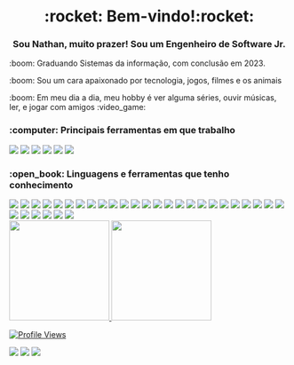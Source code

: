 <h1 align="center">:rocket: Bem-vindo!:rocket:</h1>
<h3 align="center">Sou Nathan, muito prazer! Sou um Engenheiro de Software Jr.</h3>
<p>:boom: Graduando Sistemas da informação, com conclusão em 2023. </p>
<p>:boom: Sou um cara apaixonado por tecnologia, jogos, filmes e os animais</p>
<p>:boom: Em meu dia a dia, meu hobby é ver alguma séries, ouvir músicas, ler, e jogar com amigos :video_game:	</p>



<h3 align="left">:computer:	Principais ferramentas em que trabalho</h3>
<div>
<img src='https://img.shields.io/badge/React-20232A?style=for-the-badge&logo=react&logoColor=61DAFB'>
<img src='https://img.shields.io/badge/React_Native-20232A?style=for-the-badge&logo=react&logoColor=61DAFB'>
<img src='https://img.shields.io/badge/Node.js-43853D?style=for-the-badge&logo=node.js&logoColor=white'>
<img src='https://img.shields.io/badge/C-00599C?style=for-the-badge&logo=c&logoColor=white'>
<img src='https://img.shields.io/badge/JavaScript-323330?style=for-the-badge&logo=javascript&logoColor=F7DF1E'>
<img src='https://img.shields.io/badge/Java-ED8B00?style=for-the-badge&logo=java&logoColor=white'>

</div>


<h3 align="left">:open_book:	Linguagens e ferramentas que tenho conhecimento</h3>
<div>
<img src='https://img.shields.io/badge/Node.js-43853D?style=for-the-badge&logo=node.js&logoColor=white'>
<img src='https://img.shields.io/badge/JavaScript-323330?style=for-the-badge&logo=javascript&logoColor=F7DF1E'>
<img src='https://img.shields.io/badge/TypeScript-007ACC?style=for-the-badge&logo=typescript&logoColor=white'>
<img src='https://img.shields.io/badge/HTML5-E34F26?style=for-the-badge&logo=html5&logoColor=white'>
<img src='https://img.shields.io/badge/CSS3-1572B6?style=for-the-badge&logo=css3&logoColor=white'>
<img src='https://img.shields.io/badge/Sass-CC6699?style=for-the-badge&logo=sass&logoColor=white'>
<img src='https://img.shields.io/badge/Python-14354C?style=for-the-badge&logo=python&logoColor=white'>
<img src='https://img.shields.io/badge/C-00599C?style=for-the-badge&logo=c&logoColor=white'>
<img src='https://img.shields.io/badge/C%23-239120?style=for-the-badge&logo=c-sharp&logoColor=white'>
<img src='https://img.shields.io/badge/Java-ED8B00?style=for-the-badge&logo=java&logoColor=white'>
<img src='https://img.shields.io/badge/Express.js-404D59?style=for-the-badge'>
<img src='https://img.shields.io/badge/React-20232A?style=for-the-badge&logo=react&logoColor=61DAFB'>
<img src='https://img.shields.io/badge/React_Native-20232A?style=for-the-badge&logo=react&logoColor=61DAFB'>
<img src='https://img.shields.io/badge/Vue.js-35495E?style=for-the-badge&logo=vue.js&logoColor=4FC08D'>
<img src='https://img.shields.io/badge/Angular-DD0031?style=for-the-badge&logo=angular&logoColor=white'>
<img src='https://img.shields.io/badge/Tailwind_CSS-38B2AC?style=for-the-badge&logo=tailwind-css&logoColor=white'>
<img src='https://img.shields.io/badge/Bootstrap-563D7C?style=for-the-badge&logo=bootstrap&logoColor=white'>
<img src='https://img.shields.io/badge/styled--components-DB7093?style=for-the-badge&logo=styled-components&logoColor=white'>
<img src='https://img.shields.io/badge/Material--UI-0081CB?style=for-the-badge&logo=material-ui&logoColor=white'>
<img src='https://img.shields.io/badge/Redux-593D88?style=for-the-badge&logo=redux&logoColor=white'>
<img src='https://img.shields.io/badge/Oracle-F80000?style=for-the-badge&logo=oracle&logoColor=black'>
<img src='https://img.shields.io/badge/MySQL-005C84?style=for-the-badge&logo=mysql&logoColor=white'>
<img src='https://img.shields.io/badge/Adobe%20XD-470137?style=for-the-badge&logo=Adobe%20XD&logoColor=#FF61F6'>
<img src='https://img.shields.io/badge/Adobe%20Photoshop-31A8FF?style=for-the-badge&logo=Adobe%20Photoshop&logoColor=black'>
<img src='https://img.shields.io/badge/Canva-%2300C4CC.svg?&style=for-the-badge&logo=Canva&logoColor=white'>
<img src='https://img.shields.io/badge/Figma-F24E1E?style=for-the-badge&logo=figma&logoColor=white'>
<img src='https://img.shields.io/badge/Ionic-3880FF?style=for-the-badge&logo=ionic&logoColor=white'>
<img src='https://img.shields.io/badge/Xamarin-3498DB?style=for-the-badge&logo=xamarin&logoColor=white'>
<img src='https://img.shields.io/badge/Jira-0052CC?style=for-the-badge&logo=Jira&logoColor=white'>
<img src='https://img.shields.io/badge/AngularJS-E23237?style=for-the-badge&logo=angularjs&logoColor=white'>
<img src='https://img.shields.io/badge/NextJS-E0000ff?style=for-the-badge&logo=Nextjs&logoColor=white'>


</div>



 <div>
  
  <a href="nathangoncalvesleon">
  <img height="180em" src="https://github-readme-stats.vercel.app/api?username=nathangoncalvesleon&show_icons=true&theme=github_dark&include_all_commits=true&count_private=true"/>
  <img height="180em" src="https://github-readme-stats.vercel.app/api/top-langs/?username=nathangoncalvesleon&layout=compact&langs_count=7&theme=github_dark"/>
   
![Profile Views](http://estruyf-github.azurewebsites.net/api/VisitorHit?user=nathangoncalvesleon&repo=helensouz&countColorcountColor)

 
<div> 
  <a href="https://instagram.com/nathangoncalvesleon" target="_blank"><img src="https://img.shields.io/badge/-Instagram-%23000?style=for-the-badge&logo=instagram&logoColor=white" target="_blank"></a>
  <a href = "mailto:nathangworks@gmail.com"><img src="https://img.shields.io/badge/-Gmail-%23000?style=for-the-badge&logo=gmail&logoColor=white" target="_blank"></a>
  <a href="https://www.linkedin.com/in/nathangoncalvesleon/" target="_blank"><img src="https://img.shields.io/badge/-LinkedIn-%230077B5?style=for-the-badge&logo=linkedin&logoColor=white" target="_blank"></a> 
 
   </div>
